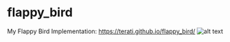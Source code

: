 # flappy_bird
My Flappy Bird Implementation: https://terati.github.io/flappy_bird/ 
![alt text](https://github.com/terati/flappy_bird/imgs/snippet.PNG)